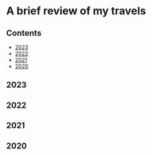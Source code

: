 # A brief review of my travels

## Contents
- [2023](#2023)
- [2022](#2022)
- [2021](#2021)
- [2020](#2020)

## 2023

## 2022

## 2021

## 2020


